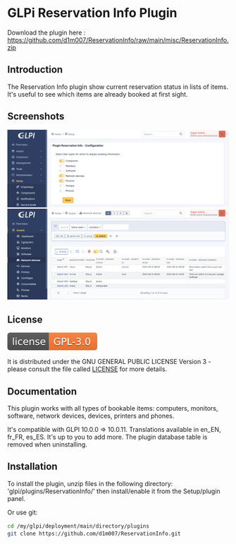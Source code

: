 # GLPi Reservation Info Plugin

Download the plugin here : https://github.com/d1m007/ReservationInfo/raw/main/misc/ReservationInfo.zip

## Introduction

The Reservation Info plugin show current reservation status in lists of items. It's useful to see which items are already booked at first sight.

## Screenshots

![Screenshot](./misc/ReservationInfo_Config.png)
![Screenshot](./misc/ReservationInfo_NetworkDevices.png)

## License

![license](./misc/GPLv3.0.svg)

It is distributed under the GNU GENERAL PUBLIC LICENSE Version 3 - please consult the file called [LICENSE](https://raw.githubusercontent.com/d1m007/ReservationInfo/main/LICENSE) for more details.

## Documentation

This plugin works with all types of bookable items: computers, monitors, software, network devices, devices, printers and phones.

It's compatible with GLPI 10.0.0 => 10.0.11. Translations available in en_EN, fr_FR, es_ES. It's up to you to add more.
The plugin database table is removed when uninstalling.

## Installation

To install the plugin, unzip files in the following directory:
'glpi/plugins/ReservationInfo/'
then install/enable it from the Setup/plugin panel.

Or use git:

```sh
cd /my/glpi/deployment/main/directory/plugins
git clone https://github.com/d1m007/ReservationInfo.git
```
